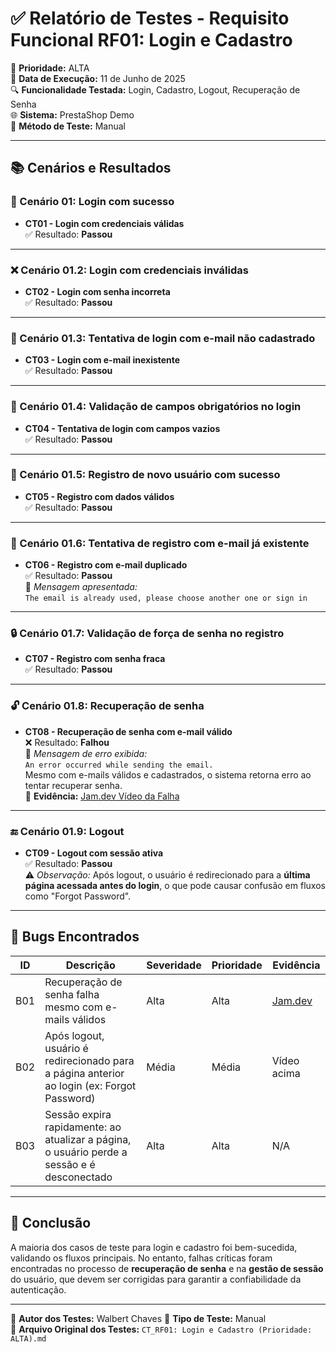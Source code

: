# ✅ Relatório de Testes - Requisito Funcional RF01: Login e Cadastro

📌 **Prioridade:** ALTA  
📅 **Data de Execução:** 11 de Junho de 2025  
🔍 **Funcionalidade Testada:** Login, Cadastro, Logout, Recuperação de Senha  
🌐 **Sistema:** PrestaShop Demo  
🔧 **Método de Teste:** Manual  

---

## 📚 Cenários e Resultados

### 🔐 Cenário 01: Login com sucesso
- **CT01 - Login com credenciais válidas**  
  ✅ Resultado: **Passou**

---

### ❌ Cenário 01.2: Login com credenciais inválidas
- **CT02 - Login com senha incorreta**  
  ✅ Resultado: **Passou**

---

### 🧾 Cenário 01.3: Tentativa de login com e-mail não cadastrado
- **CT03 - Login com e-mail inexistente**  
  ✅ Resultado: **Passou**

---

### 📝 Cenário 01.4: Validação de campos obrigatórios no login
- **CT04 - Tentativa de login com campos vazios**  
  ✅ Resultado: **Passou**

---

### 👤 Cenário 01.5: Registro de novo usuário com sucesso
- **CT05 - Registro com dados válidos**  
  ✅ Resultado: **Passou**

---

### 🔁 Cenário 01.6: Tentativa de registro com e-mail já existente
- **CT06 - Registro com e-mail duplicado**  
  ✅ Resultado: **Passou**  
  📌 *Mensagem apresentada:*  
  `The email is already used, please choose another one or sign in`

---

### 🔒 Cenário 01.7: Validação de força de senha no registro
- **CT07 - Registro com senha fraca**  
  ✅ Resultado: **Passou**

---

### 🔓 Cenário 01.8: Recuperação de senha
- **CT08 - Recuperação de senha com e-mail válido**  
  ❌ Resultado: **Falhou**  
  📌 *Mensagem de erro exibida:*  
  `An error occurred while sending the email.`  
  Mesmo com e-mails válidos e cadastrados, o sistema retorna erro ao tentar recuperar senha.  
  🎥 **Evidência:** [Jam.dev Vídeo da Falha](https://jam.dev/c/7e3dc316-ab39-402e-b69c-f5cba3583f95)

---

### 🔚 Cenário 01.9: Logout
- **CT09 - Logout com sessão ativa**  
  ✅ Resultado: **Passou**  
  ⚠️ *Observação:* Após logout, o usuário é redirecionado para a **última página acessada antes do login**, o que pode causar confusão em fluxos como "Forgot Password".

---

## 🐞 Bugs Encontrados

| ID   | Descrição                                                                                   | Severidade | Prioridade | Evidência |
|------|---------------------------------------------------------------------------------------------|------------|------------|-----------|
| B01  | Recuperação de senha falha mesmo com e-mails válidos                                        | Alta       | Alta       | [Jam.dev](https://jam.dev/c/7e3dc316-ab39-402e-b69c-f5cba3583f95) |
| B02  | Após logout, usuário é redirecionado para a página anterior ao login (ex: Forgot Password)  | Média      | Média      | Vídeo acima |
| B03  | Sessão expira rapidamente: ao atualizar a página, o usuário perde a sessão e é desconectado | Alta       | Alta       | N/A       |

---

## 📌 Conclusão

A maioria dos casos de teste para login e cadastro foi bem-sucedida, validando os fluxos principais. No entanto, falhas críticas foram encontradas no processo de **recuperação de senha** e na **gestão de sessão** do usuário, que devem ser corrigidas para garantir a confiabilidade da autenticação.

---

👤 **Autor dos Testes:** Walbert Chaves
🧪 **Tipo de Teste:** Manual  
📂 **Arquivo Original dos Testes:** `CT_RF01: Login e Cadastro (Prioridade: ALTA).md`  

